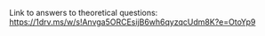 Link to answers to theoretical questions: https://1drv.ms/w/s!Anvga5ORCEsijB6wh6qyzqcUdm8K?e=OtoYp9
